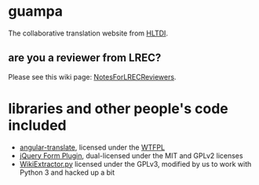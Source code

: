 guampa
======

The collaborative translation website from [HLTDI](http://hltdi.github.io).

## are you a reviewer from LREC?
Please see this wiki page: [NotesForLRECReviewers](https://github.com/hltdi/guampa/wiki/NotesForLRECReviewers).


libraries and other people's code included
==========================================
* [angular-translate](http://pascalprecht.github.io/angular-translate), licensed under the [WTFPL](http://www.wtfpl.net/)
* [jQuery Form Plugin](http://jquery.malsup.com/form/), dual-licensed under the MIT and GPLv2 licenses
* [WikiExtractor.py](http://medialab.di.unipi.it/wiki/Wikipedia_Extractor) licensed under the GPLv3, modified by us to work with Python 3 and hacked up a bit

